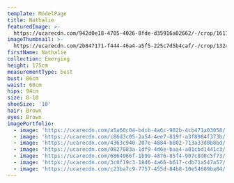 ```yaml
---
template: ModelPage
title: Nathalie
featuredImage: >-
  https://ucarecdn.com/942d0e18-4705-4026-8fde-d35916a02662/-/crop/1611x1300/0,106/-/preview/
imageThumbnail: >-
  https://ucarecdn.com/2b847171-f444-46a4-a5f5-225c7d5b4caf/-/crop/1324x1795/160,25/-/preview/
firstName: Nathalie
collection: Emerging
height: 175cm
measurementType: bust
bust: 86cm
waist: 68cm
hips: 94cm
size: 8-10
shoeSize: '10'
hair: Brown
eyes: Brown
imagePortfolio:
  - image: 'https://ucarecdn.com/a5a60c04-bdcb-4a6c-982b-4cb471a03058/'
  - image: 'https://ucarecdn.com/c86d3c05-2a54-4ee7-819f-a3f8984f373b/'
  - image: 'https://ucarecdn.com/4363c940-207e-4884-b802-713a33d0b8bd/'
  - image: 'https://ucarecdn.com/0827083a-1df9-4d6e-baa4-a01cbd1441c3/'
  - image: 'https://ucarecdn.com/6864966f-1b99-4876-85f4-907c8d0c5f73/'
  - image: 'https://ucarecdn.com/3c0f19c3-18d6-4a66-b617-cdb71a547a57/'
  - image: 'https://ucarecdn.com/c23ba7c9-7757-455d-84b8-10e54609ba84/'
---
```


